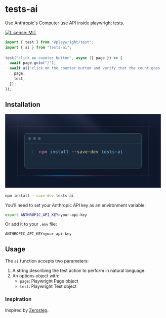 # tests-ai

Use Anthropic's Computer use API inside playwright tests.

[![License: MIT](https://img.shields.io/badge/License-MIT-yellow.svg)](https://opensource.org/licenses/MIT)

```ts
import { test } from "@playwright/test";
import { ai } from "tests-ai";

test("click on counter button", async ({ page }) => {
  await page.goto("/");
  await ai("click on the counter button and verify that the count goes up", {
    page,
    test,
  });
});
```

## Installation

![alt text](image-1.png)

```bash
npm install --save-dev tests-ai
```

You'll need to set your Anthropic API key as an environment variable:

```sh
export ANTHROPIC_API_KEY=your-api-key
```

Or add it to your `.env` file:

```env
ANTHROPIC_API_KEY=your-api-key
```

## Usage

The `ai` function accepts two parameters:

1. A string describing the test action to perform in natural language.
2. An options object with:
   - `page`: Playwright Page object
   - `test`: Playwright Test object

### Inspiration

Inspired by [Zerostep](https://zerostep.com/).

